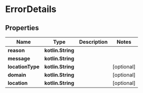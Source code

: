 
# ErrorDetails

## Properties
Name | Type | Description | Notes
------------ | ------------- | ------------- | -------------
**reason** | **kotlin.String** |  | 
**message** | **kotlin.String** |  | 
**locationType** | **kotlin.String** |  |  [optional]
**domain** | **kotlin.String** |  |  [optional]
**location** | **kotlin.String** |  |  [optional]




